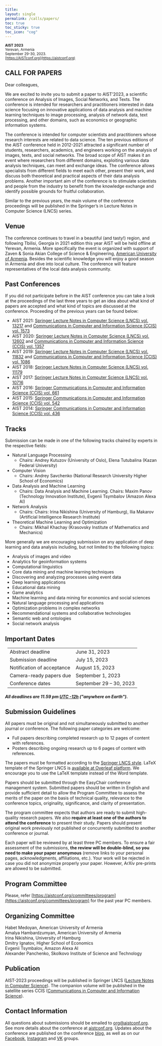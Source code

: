 ```yaml
---
title: 
layout: single
permalink: /calls/papers/
toc: true
toc_sticky: true
toc_icon: "cog"
---
```


<sub>**AIST 2023**  
Yerevan, Armenia<br>
September 29-30, 2023.<br>
[https://AISTconf.org](https://aistconf.org)


## CALL FOR PAPERS

Dear colleagues,
    
We are excited to invite you to submit a paper to AIST’2023, a scientific conference on Analysis of Images, Social Networks, and Texts. The conference is intended for researchers and practitioners interested in data science focusing on innovative applications of data analysis and machine learning techniques to image processing, analysis of network data, text processing, and other domains, such as economics or geographic information systems. 
    
The conference is intended for computer scientists and practitioners whose research interests are related to data science. The ten previous editions of the AIST conference held in 2012-2021 attracted a significant number of students, researchers, academics, and engineers working on the analysis of images, texts, and social networks. The broad scope of AIST makes it an event where researchers from different domains, exploiting various data analysis techniques, can meet and exchange ideas. The conference allows specialists from different fields to meet each other, present their work, and discuss both theoretical and practical aspects of their data analysis problems. Another important aim of the conference is to stimulate scientists and people from the industry to benefit from the knowledge exchange and identify possible grounds for fruitful collaboration.
    
Similar to the previous years, the main volume of the conference proceedings will be published in the Springer’s in Lecture Notes in Computer Science (LNCS) series. 
    
## Venue

The conference continues to travel in a beautiful (and tasty!) region, and following Tbilisi, Georgia in 2021 edition this year AIST will be held offline at Yerevan, Armenia. More specifically the event is organized with support of Zaven & Sonia Akian College of Science & Engineering, [American University of Armenia](https://cse.aua.am/). Besides the scientific knowledge you will enjoy a good season in Armenia and dive into local culture. The conference will feature representatives of the local data analysis community.

## Past Conferences

If you did not participate before in the AIST conference you can take a look at the proceedings of the last three years to get an idea about what kind of papers are accepted and what kind of topics are discussed at the conference. Proceeding of the previous years can be found below:

- AIST 2021: [Springer Lecture Notes in Computer Science (LNCS) vol. 13217](https://link.springer.com/book/10.1007/978-3-031-16500-9) and [Communications in Computer and Information Science (CCIS) vol. 1573](https://link.springer.com/book/10.1007/978-3-031-15168-2)
- AIST 2020: [Springer Lecture Notes in Computer Science (LNCS) vol. 12602](https://link.springer.com/book/10.1007/978-3-030-72610-2) and [Communications in Computer and Information Science (CCIS) vol. 1357](https://link.springer.com/book/10.1007/978-3-030-71214-3)
- AIST 2019: [Springer Lecture Notes in Computer Science (LNCS) vol. 11832](https://link.springer.com/book/10.1007/978-3-030-37334-4) and [Communications in Computer and Information Science (CCIS) vol. 1086](https://link.springer.com/book/10.1007/978-3-030-39575-9)
- AIST 2018: [Springer Lecture Notes in Computer Science (LNCS) vol. 11179](https://link.springer.com/book/10.1007/978-3-030-11027-7)
- AIST 2017: [Springer Lecture Notes in Computer Science (LNCS) vol. 10716](http://www.springer.com/us/book/9783319730127)
- AIST 2016: [Springer Communications in Computer and Information Science (CCIS) vol. 661](http://www.springer.com/en/book/9783319529196)
- AIST 2015: [Springer Communications in Computer and Information Science (CCIS) vol. 542](http://www.springer.com/en/book/9783319261225)
- AIST 2014: [Springer Communications in Computer and Information Science (CCIS) vol. 436](http://www.springer.com/en/book/9783319125794)

    
## Tracks

Submission can be made in one of the following tracks chaired by experts in the respective fields:

- Natural Language Processing
    - Chairs: Andrey Kutuzov (University of Oslo), Elena Tutubalina (Kazan Federal University)
- Computer Vision 
    - Chairs: Andrey Savchenko (National Research University Higher School of Economics)
- Data Analysis and Machine Learning
    - Chairs: Data Analysis and Machine Learning. Chairs: Maxim Panov (Technology Innovation Institute), Evgenii Tsymbalov (Amazon Alexa AI)
- Network Analysis
    - Chairs: Chairs: Irina Nikishina (University of Hamburg), Ilia Makarov (Artificial Intelligence Research Institute)
- Theoretical Machine Learning and Optimization
    - Chairs: Mikhail Khachay (Krasovsky Institute of Mathematics and Mechanics)

More generally we are encouraging submission on any application of deep learning and data analysis including, but not limited to the following topics:
    
- Analysis of images and video
- Analytics for geoinformation systems
- Computational linguistics
- Core data mining and machine learning techniques
- Discovering and analyzing processes using event data
- Deep learning applications
- Educational data mining
- Game analytics
- Machine learning and data mining for economics and social sciences
- Natural language processing and applications
- Optimization problems in complex networks
- Recommendational systems and collaborative technologies
- Semantic web and ontologies
- Social network analysis

<h2 id="dates">Important Dates</h2>

<center>
<table style="width: 97%">
    <tbody>
        <tr>
            <td>Abstract deadline</td>
            <td>June 31, 2023</td>
        </tr>
        <tr>
            <td>Submission deadline</td>
            <td>July 15, 2023</td>
        </tr>
        <tr>
            <td>Notification of acceptance</td>
            <td>August 15, 2023</td>
        </tr>
        <tr>
          <td>Camera-ready papers due</td>
          <td>September 1, 2023</td>
        </tr>       
        <tr>
            <td>Conference dates</td>
            <td>September 29 &ndash; 30, 2023</td>
        </tr>     
</tbody>
</table>
</center>

<h5>All deadlines are 11.59 pm <a target="_blank" href="https://www.timeanddate.com/time/zone/timezone/utc-12">UTC -12h</a> ("anywhere on Earth").</h5>


## Submission Guidelines

All papers must be original and not simultaneously submitted to another journal or conference. The following paper categories are welcome:

- Full papers describing completed research up to 12 pages of content with references.
- Posters describing ongoing research up to 6 pages of content with references.

The papers must be formatted according to the [Springer LNCS style](http://www.springer.com/computer/lncs?SGWID=0-164-6-793341-0). LaTeX template of the Springer LNCS is [available at Overleaf platform](https://www.overleaf.com/latex/templates/springer-lecture-notes-in-computer-science/kzwwpvhwnvfj). We encourage you to use the LaTeX template instead of the Word template.

Papers should be submitted through the EasyChair conference management system. Submitted papers should be written in English and provide sufficient detail to allow the Program Committee to assess the merits of the paper on the basis of technical quality, relevance to the conference topics, originality, significance, and clarity of presentation.

The program committee expects that authors are ready to submit high-quality research papers. We also **require at least one of the authors to attend the conference** to present their study. Papers should present original work previously not published or concurrently submitted to another conference or journal.

Each paper will be reviewed by at least three PC members. To ensure a fair assessment of the submissions, **the review will be double-blind, so you need to make your paper anonymous** (remove links to your personal pages, acknowledgments, affiliations, etc.). Your work will be rejected in case you did not anonymize properly your paper. However, ArXiv pre-prints are allowed to be submitted. 
    
    
## Program Committee

Please, refer [https://aistconf.org/committees/program](https://aistconf.org/committees/program) for the past year PC members.
   
    
## Organizing Committee

Habet Medoyan, American University of Armenia<br>
Amalya Hambardzumyan, American University of Armenia<br>
Irina Nikishina, University of Hamburg<br>
Dmitry Ignatov, Higher School of Economics<br>
Evgenii Tsymbalov, Amazon Alexa AI<br>
Alexander Panchenko, Skolkovo Institute of Science and Technology


## Publication

AIST-2023 proceedings will be published in Springer LNCS ([Lecture Notes in Computer Science](https://www.springer.com/series/558)). The companion volume will be published in the satellite series CCIS ([Communications in Computer and Information Science](https://www.springer.com/series/7899)).

 
## Contact Information

All questions about submissions should be emailed to [org@aistconf.org](http://mailto:org@aistconf.org/). See more details about the conference at [aistconf.org](http://aistconf.org/). Updates about the conference are published on the conference [blog](http://aistconf.ru/category/blog/), as well as on our [Facebook](https://www.facebook.com/groups/aistconf/), [Instagram](https://www.instagram.com/aistconference/?hl=en) and [VK](https://vk.com/aistconf) groups.
